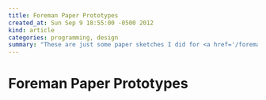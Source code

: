 ```yaml
---
title: Foreman Paper Prototypes
created_at: Sun Sep 9 18:55:00 -0500 2012
kind: article
categories: programming, design
summary: "These are just some paper sketches I did for <a href='/foreman'>Foreman</a>."
---
```


# Foreman Paper Prototypes


